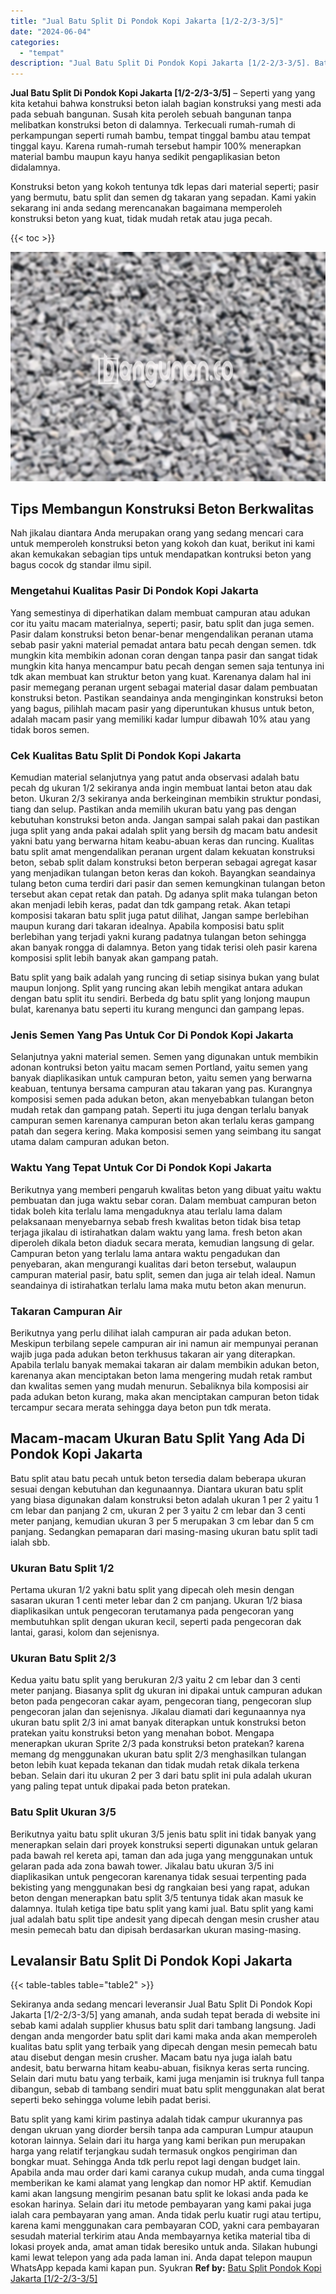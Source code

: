 ```yaml
---
title: "Jual Batu Split Di Pondok Kopi Jakarta [1/2-2/3-3/5]"
date: "2024-06-04"
categories: 
  - "tempat"
description: "Jual Batu Split Di Pondok Kopi Jakarta [1/2-2/3-3/5]. Batu split yang kami kirim pastinya adalah tidak campur ukurannya pas dengan ukruan yang diorder bersih..."
---
```


**Jual Batu Split Di Pondok Kopi Jakarta \[1/2-2/3-3/5\]** – Seperti yang yang kita ketahui bahwa konstruksi beton ialah bagian konstruksi yang mesti ada pada sebuah bangunan. Susah kita peroleh sebuah bangunan tanpa melibatkan konstruksi beton di dalamnya. Terkecuali rumah-rumah di perkampungan seperti rumah bambu, tempat tinggal bambu atau tempat tinggal kayu. Karena rumah-rumah tersebut hampir 100% menerapkan material bambu maupun kayu hanya sedikit pengaplikasian beton didalamnya.

Konstruksi beton yang kokoh tentunya tdk lepas dari material seperti; pasir yang bermutu, batu split dan semen dg takaran yang sepadan. Kami yakin sekarang ini anda sedang merencanakan bagaimana memperoleh konstruksi beton yang kuat, tidak mudah retak atau juga pecah.

{{< toc >}}

![Jual Batu Split Di Pondok Kopi Jakarta [1/2-2/3-3/5]](/images/jual-batu-split-39.png)

## Tips Membangun Konstruksi Beton Berkwalitas

Nah jikalau diantara Anda merupakan orang yang sedang mencari cara untuk memperoleh konstruksi beton yang kokoh dan kuat, berikut ini kami akan kemukakan sebagian tips untuk mendapatkan kontruksi beton yang bagus cocok dg standar ilmu sipil.

### Mengetahui Kualitas Pasir Di Pondok Kopi Jakarta

Yang semestinya di diperhatikan dalam membuat campuran atau adukan cor itu yaitu macam materialnya, seperti; pasir, batu split dan juga semen. Pasir dalam konstruksi beton benar-benar mengendalikan peranan utama sebab pasir yakni material pemadat antara batu pecah dengan semen. tdk mungkin kita membikin adonan coran dengan tanpa pasir dan sangat tidak mungkin kita hanya mencampur batu pecah dengan semen saja tentunya ini tdk akan membuat kan struktur beton yang kuat. Karenanya dalam hal ini pasir memegang peranan urgent sebagai material dasar dalam pembuatan konstruksi beton. Pastikan seandainya anda menginginkan konstruksi beton yang bagus, pilihlah macam pasir yang diperuntukan khusus untuk beton, adalah macam pasir yang memiliki kadar lumpur dibawah 10% atau yang tidak boros semen.

### Cek Kualitas Batu Split Di Pondok Kopi Jakarta

Kemudian material selanjutnya yang patut anda observasi adalah batu pecah dg ukuran 1/2 sekiranya anda ingin membuat lantai beton atau dak beton. Ukuran 2/3 sekiranya anda berkeinginan membikin struktur pondasi, tiang dan selup. Pastikan anda memilih ukuran batu yang pas dengan kebutuhan konstruksi beton anda. Jangan sampai salah pakai dan pastikan juga split yang anda pakai adalah split yang bersih dg macam batu andesit yakni batu yang berwarna hitam keabu-abuan keras dan runcing. Kualitas batu split amat mengendalikan peranan urgent dalam kekuatan konstruksi beton, sebab split dalam konstruksi beton berperan sebagai agregat kasar yang menjadikan tulangan beton keras dan kokoh. Bayangkan seandainya tulang beton cuma terdiri dari pasir dan semen kemungkinan tulangan beton tersebut akan cepat retak dan patah. Dg adanya split maka tulangan beton akan menjadi lebih keras, padat dan tdk gampang retak. Akan tetapi komposisi takaran batu split juga patut dilihat, Jangan sampe berlebihan maupun kurang dari takaran idealnya. Apabila komposisi batu split berlebihan yang terjadi yakni kurang padatnya tulangan beton sehingga akan banyak rongga di dalamnya. Beton yang tidak terisi oleh pasir karena komposisi split lebih banyak akan gampang patah.

Batu split yang baik adalah yang runcing di setiap sisinya bukan yang bulat maupun lonjong. Split yang runcing akan lebih mengikat antara adukan dengan batu split itu sendiri. Berbeda dg batu split yang lonjong maupun bulat, karenanya batu seperti itu kurang mengunci dan gampang lepas.

### Jenis Semen Yang Pas Untuk Cor Di Pondok Kopi Jakarta

Selanjutnya yakni material semen. Semen yang digunakan untuk membikin adonan kontruksi beton yaitu macam semen Portland, yaitu semen yang banyak diaplikasikan untuk campuran beton, yaitu semen yang berwarna keabuan, tentunya bersama campuran atau takaran yang pas. Kurangnya komposisi semen pada adukan beton, akan menyebabkan tulangan beton mudah retak dan gampang patah. Seperti itu juga dengan terlalu banyak campuran semen karenanya campuran beton akan terlalu keras gampang patah dan segera kering. Maka komposisi semen yang seimbang itu sangat utama dalam campuran adukan beton.

### Waktu Yang Tepat Untuk Cor Di Pondok Kopi Jakarta

Berikutnya yang memberi pengaruh kwalitas beton yang dibuat yaitu waktu pembuatan dan juga waktu sebar coran. Dalam membuat campuran beton tidak boleh kita terlalu lama mengaduknya atau terlalu lama dalam pelaksanaan menyebarnya sebab fresh kwalitas beton tidak bisa tetap terjaga jikalau di istirahatkan dalam waktu yang lama. fresh beton akan diperoleh dikala beton diaduk secara merata, kemudian langsung di gelar. Campuran beton yang terlalu lama antara waktu pengadukan dan penyebaran, akan mengurangi kualitas dari beton tersebut, walaupun campuran material pasir, batu split, semen dan juga air telah ideal. Namun seandainya di istirahatkan terlalu lama maka mutu beton akan menurun.

### Takaran Campuran Air

Berikutnya yang perlu dilihat ialah campuran air pada adukan beton. Meskipun terbilang sepele campuran air ini namun air mempunyai peranan wajib juga pada adukan beton terkhusus takaran air yang diterapkan. Apabila terlalu banyak memakai takaran air dalam membikin adukan beton, karenanya akan menciptakan beton lama mengering mudah retak rambut dan kwalitas semen yang mudah menurun. Sebaliknya bila komposisi air pada adukan beton kurang, maka akan menciptakan campuran beton tidak tercampur secara merata sehingga daya beton pun tdk merata.

## Macam-macam Ukuran Batu Split Yang Ada Di Pondok Kopi Jakarta

Batu split atau batu pecah untuk beton tersedia dalam beberapa ukuran sesuai dengan kebutuhan dan kegunaannya. Diantara ukuran batu split yang biasa digunakan dalam konstruksi beton adalah ukuran 1 per 2 yaitu 1 cm lebar dan panjang 2 cm, ukuran 2 per 3 yaitu 2 cm lebar dan 3 centi meter panjang, kemudian ukuran 3 per 5 merupakan 3 cm lebar dan 5 cm panjang. Sedangkan pemaparan dari masing-masing ukuran batu split tadi ialah sbb.

### Ukuran Batu Split 1/2

Pertama ukuran 1/2 yakni batu split yang dipecah oleh mesin dengan sasaran ukuran 1 centi meter lebar dan 2 cm panjang. Ukuran 1/2 biasa diaplikasikan untuk pengecoran terutamanya pada pengecoran yang membutuhkan split dengan ukuran kecil, seperti pada pengecoran dak lantai, garasi, kolom dan sejenisnya.

### Ukuran Batu Split 2/3

Kedua yaitu batu split yang berukuran 2/3 yaitu 2 cm lebar dan 3 centi meter panjang. Biasanya split dg ukuran ini dipakai untuk campuran adukan beton pada pengecoran cakar ayam, pengecoran tiang, pengecoran slup pengecoran jalan dan sejenisnya. Jikalau diamati dari kegunaannya nya ukuran batu split 2/3 ini amat banyak diterapkan untuk konstruksi beton pratekan yaitu konstruksi beton yang menahan bobot. Mengapa menerapkan ukuran Sprite 2/3 pada konstruksi beton pratekan? karena memang dg menggunakan ukuran batu split 2/3 menghasilkan tulangan beton lebih kuat kepada tekanan dan tidak mudah retak dikala terkena beban. Selain dari itu ukuran 2 per 3 dari batu split ini pula adalah ukuran yang paling tepat untuk dipakai pada beton pratekan.

### Batu Split Ukuran 3/5

Berikutnya yaitu batu split ukuran 3/5 jenis batu split ini tidak banyak yang menerapkan selain dari proyek konstruksi seperti digunakan untuk gelaran pada bawah rel kereta api, taman dan ada juga yang menggunakan untuk gelaran pada ada zona bawah tower. Jikalau batu ukuran 3/5 ini diaplikasikan untuk pengecoran karenanya tidak sesuai terpenting pada bekisting yang menggunakan besi dg rangkaian besi yang rapat, adukan beton dengan menerapkan batu split 3/5 tentunya tidak akan masuk ke dalamnya. Itulah ketiga tipe batu split yang kami jual. Batu split yang kami jual adalah batu split tipe andesit yang dipecah dengan mesin crusher atau mesin pemecah batu dan dipisah berdasarkan ukuran masing-masing.

## Levalansir Batu Split Di Pondok Kopi Jakarta

{{< table-tables table="table2" >}}

Sekiranya anda sedang mencari leveransir Jual Batu Split Di Pondok Kopi Jakarta \[1/2-2/3-3/5\] yang amanah, anda sudah tepat berada di website ini sebab kami adalah supplier khusus batu split dari tambang langsung. Jadi dengan anda mengorder batu split dari kami maka anda akan memperoleh kualitas batu split yang terbaik yang dipecah dengan mesin pemecah batu atau disebut dengan mesin crusher. Macam batu nya juga ialah batu andesit, batu berwarna hitam keabu-abuan, fisiknya keras serta runcing. Selain dari mutu batu yang terbaik, kami juga menjamin isi truknya full tanpa dibangun, sebab di tambang sendiri muat batu split menggunakan alat berat seperti beko sehingga volume lebih padat berisi.

Batu split yang kami kirim pastinya adalah tidak campur ukurannya pas dengan ukruan yang diorder bersih tanpa ada campuran Lumpur ataupun kotoran lainnya. Selain dari itu harga yang kami berikan pun merupakan harga yang relatif terjangkau sudah termasuk ongkos pengiriman dan bongkar muat. Sehingga Anda tdk perlu repot lagi dengan budget lain. Apabila anda mau order dari kami caranya cukup mudah, anda cuma tinggal memberikan ke kami alamat yang lengkap dan nomor HP aktif. Kemudian kami akan langsung mengirim pesanan batu split ke lokasi anda pada ke esokan harinya. Selain dari itu metode pembayaran yang kami pakai juga ialah cara pembayaran yang aman. Anda tidak perlu kuatir rugi atau tertipu, karena kami menggunakan cara pembayaran COD, yakni cara pembayaran sesudah material terkirim atau Anda membayarnya ketika material tiba di lokasi proyek anda, amat aman tidak beresiko untuk anda. Silakan hubungi kami lewat telepon yang ada pada laman ini. Anda dapat telepon maupun WhatsApp kepada kami kapan pun. Syukran
**Ref by:** [Batu Split Pondok Kopi Jakarta [1/2-2/3-3/5]](https://id.wikipedia.org/wiki/Batu)
